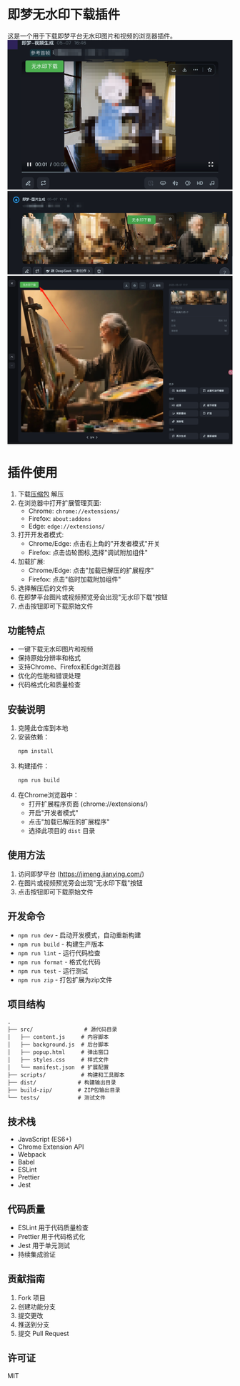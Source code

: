 # 即梦无水印下载插件

这是一个用于下载即梦平台无水印图片和视频的浏览器插件。
![alt text](assets/image.png)
![alt text](assets/image-1.png)
![alt text](assets/image-2.png)

# 插件使用
1. 下载[压缩包](https://github.com/lgldlk/jimeng_no_watermark/archive/refs/tags/1.0.zip) 解压
2. 在浏览器中打开扩展管理页面:
   - Chrome: `chrome://extensions/`
   - Firefox: `about:addons`
   - Edge: `edge://extensions/`
3. 打开开发者模式:
   - Chrome/Edge: 点击右上角的"开发者模式"开关
   - Firefox: 点击齿轮图标,选择"调试附加组件"
4. 加载扩展:
   - Chrome/Edge: 点击"加载已解压的扩展程序"
   - Firefox: 点击"临时加载附加组件"
5. 选择解压后的文件夹
6. 在即梦平台图片或视频预览旁会出现"无水印下载"按钮
7. 点击按钮即可下载原始文件

## 功能特点

- 一键下载无水印图片和视频
- 保持原始分辨率和格式
- 支持Chrome、Firefox和Edge浏览器
- 优化的性能和错误处理
- 代码格式化和质量检查


## 安装说明

1. 克隆此仓库到本地
2. 安装依赖：
   ```bash
   npm install
   ```
3. 构建插件：
   ```bash
   npm run build
   ```
4. 在Chrome浏览器中：
   - 打开扩展程序页面 (chrome://extensions/)
   - 开启"开发者模式"
   - 点击"加载已解压的扩展程序"
   - 选择此项目的 `dist` 目录

## 使用方法

1. 访问即梦平台 (https://jimeng.jianying.com/)
2. 在图片或视频预览旁会出现"无水印下载"按钮
3. 点击按钮即可下载原始文件

## 开发命令

- `npm run dev` - 启动开发模式，自动重新构建
- `npm run build` - 构建生产版本
- `npm run lint` - 运行代码检查
- `npm run format` - 格式化代码
- `npm run test` - 运行测试
- `npm run zip` - 打包扩展为zip文件

## 项目结构

```
.
├── src/                # 源代码目录
│   ├── content.js     # 内容脚本
│   ├── background.js  # 后台脚本
│   ├── popup.html     # 弹出窗口
│   ├── styles.css     # 样式文件
│   └── manifest.json  # 扩展配置
├── scripts/           # 构建和工具脚本
├── dist/             # 构建输出目录
├── build-zip/        # ZIP包输出目录
└── tests/            # 测试文件
```

## 技术栈

- JavaScript (ES6+)
- Chrome Extension API
- Webpack
- Babel
- ESLint
- Prettier
- Jest

## 代码质量

- ESLint 用于代码质量检查
- Prettier 用于代码格式化
- Jest 用于单元测试
- 持续集成验证

## 贡献指南

1. Fork 项目
2. 创建功能分支
3. 提交更改
4. 推送到分支
5. 提交 Pull Request

## 许可证

MIT 
